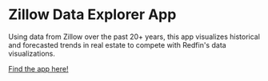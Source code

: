 # Zillow Data Explorer App

Using data from Zillow over the past 20+ years, this app visualizes historical and forecasted trends in real estate to compete with Redfin's data visualizations.

[Find the app here!](https://celine-vendler.shinyapps.io/zillow-data-explorer-app/)
